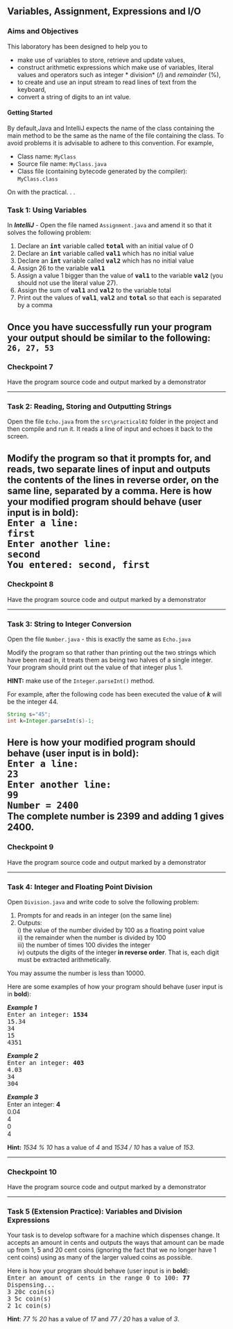 ## Variables, Assignment, Expressions and I/O

### Aims and Objectives

This laboratory has been designed to help you to

- make use of variables to store, retrieve and update values,
- construct arithmetic expressions which make use of variables, literal values and operators such as integer *
  division* (/) and *remainder* (%),
- to create and use an input stream to read lines of text from the keyboard,
- convert a string of digits to an int value.

#### Getting Started

By default,Java and IntelliJ expects the name of the class containing the main method to be the same as the name of the
file containing the class. To avoid problems it is advisable to adhere to this convention. For example,

- Class name: `MyClass`
- Source file name: `MyClass.java`
- Class file (containing bytecode generated by the compiler): `MyClass.class`

On with the practical. . .

### Task 1: Using Variables

In __*IntelliJ*__ - Open the file named `Assignment.java` and amend it so that it solves the following problem:

1. Declare an <tt><b>int</b></tt> variable called <tt><b>total</b></tt> with an initial value of 0
2. Declare an <tt><b>int</b></tt> variable called <tt><b>val1</b></tt> which has no initial value
3. Declare an <tt><b>int</b></tt> variable called <tt><b>val2</b></tt> which has no initial value
4. Assign 26 to the variable <tt><b>val1</b></tt>
5. Assign a value 1 bigger than the value of <tt><b>val1</b></tt> to the variable <tt><b>val2</b></tt> (you should not
   use the literal value 27).
6. Assign the sum of <tt><b>val1</b></tt> and <tt><b>val2</b></tt> to the variable total
7. Print out the values of <tt><b>val1</b></tt>, <tt><b>val2</b></tt> and <tt><b>total</b></tt> so that each is
   separated by a comma

Once you have successfully run your program your output should be similar to the following:  
```26, 27, 53```
---

### Checkpoint 7

Have the program source code and output marked by a demonstrator

---

### Task 2: Reading, Storing and Outputting Strings

Open the file `Echo.java` from the `src\practical02` folder in the project and then compile and run it. It reads a line
of input and echoes it back to the screen.

Modify the program so that it prompts for, and reads, two separate lines of input and outputs the contents of the lines
in reverse order, on the same line, separated by a comma. Here is how your modified program should behave (user input is
in __bold__):  
<tt>
Enter a line:  
__first__  
Enter another line:  
__second__  
You entered: second, first  
</tt>
---

### Checkpoint 8

Have the program source code and output marked by a demonstrator

---

### Task 3: String to Integer Conversion

Open the file `Number.java` - this is exactly the same as `Echo.java`

Modify the program so that rather than printing out the two strings which have been read in, it treats them as being two
halves of a single integer. Your program should print out the value of that integer plus 1.

**HINT:** make use of the `Integer.parseInt()` method.

For example, after the following code has been executed the value of <tt><b><i>k</i></b></tt> will be the integer 44.

```java
String s="45";
int k=Integer.parseInt(s)-1;
```

Here is how your modified program should behave (user input is in __bold__):  
<tt>
Enter a line:  
**23**  
Enter another line:  
**99**  
Number = 2400  
</tt>
The complete number is 2399 and adding 1 gives 2400.
---

### Checkpoint 9

Have the program source code and output marked by a demonstrator

---

### Task 4: Integer and Floating Point Division

Open `Division.java` and write code to solve the following problem:

1. Prompts for and reads in an integer (on the same line)
2. Outputs:  
   i) the value of the number divided by 100 as a floating point value  
   ii) the remainder when the number is divided by 100  
   iii) the number of times 100 divides the integer  
   iv) outputs the digits of the integer **in reverse order**. That is, each digit must be extracted arithmetically.

You may assume the number is less than 10000.

Here are some examples of how your program should behave (user input is in **bold**):

**_Example 1_**  
<tt>
Enter an integer: **1534**  
15.34  
34  
15  
4351
</tt>

_**Example 2**_  
<tt>
Enter an integer: **403**  
4.03  
34  
304
</tt>

**_Example 3_**  
Enter an integer: **4**  
0.04  
4  
0  
4
</tt>

**Hint:** <var>1534 % 10</var> has a value of <var>4</var> and <var>1534 / 10</var> has a value of <var>153</var>.

---

### Checkpoint 10

Have the program source code and output marked by a demonstrator

---

### Task 5 (Extension Practice): Variables and Division Expressions

Your task is to develop software for a machine which dispenses change. It accepts an amount in cents and outputs the
ways that amount can be made up from 1, 5 and 20 cent coins (ignoring the fact that we no longer have 1 cent coins)
using as many of the larger valued coins as possible.

Here is how your program should behave (user input is in **bold**):  
<tt>Enter an amount of cents in the range 0 to 100: **77**  
Dispensing...  
3 20c coin(s)  
3 5c coin(s)  
2 1c coin(s)</tt>

**Hint**: <var>77 % 20</var> has a value of <var>17</var> and <var>77 / 20</var> has a value of <var>3</var>.